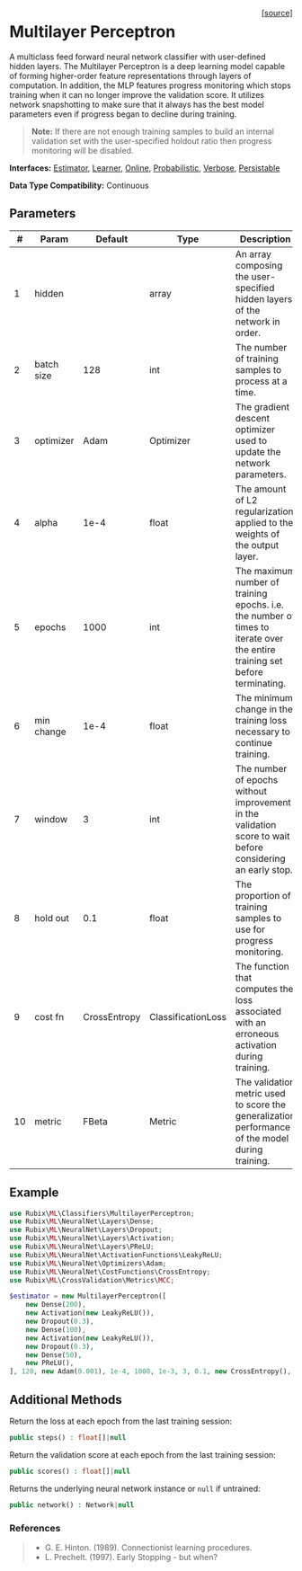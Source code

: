 <span style="float:right;"><a href="https://github.com/RubixML/RubixML/blob/master/src/Classifiers/MultilayerPerceptron.php">[source]</a></span>

# Multilayer Perceptron
A multiclass feed forward neural network classifier with user-defined hidden layers. The Multilayer Perceptron is a deep learning model capable of forming higher-order feature representations through layers of computation. In addition, the MLP features progress monitoring which stops training when it can no longer improve the validation score. It utilizes network snapshotting to make sure that it always has the best model parameters even if progress began to decline during training.

> **Note:** If there are not enough training samples to build an internal validation set with the user-specified holdout ratio then progress monitoring will be disabled.

**Interfaces:** [Estimator](../estimator.md), [Learner](../learner.md), [Online](../online.md), [Probabilistic](../probabilistic.md), [Verbose](../verbose.md), [Persistable](../persistable.md)

**Data Type Compatibility:** Continuous

## Parameters
| # | Param | Default | Type | Description |
|---|---|---|---|---|
| 1 | hidden | | array | An array composing the user-specified hidden layers of the network in order. |
| 2 | batch size | 128 | int | The number of training samples to process at a time. |
| 3 | optimizer | Adam | Optimizer | The gradient descent optimizer used to update the network parameters. |
| 4 | alpha | 1e-4 | float | The amount of L2 regularization applied to the weights of the output layer. |
| 5 | epochs | 1000 | int | The maximum number of training epochs. i.e. the number of times to iterate over the entire training set before terminating. |
| 6 | min change | 1e-4 | float | The minimum change in the training loss necessary to continue training. |
| 7 | window | 3 | int | The number of epochs without improvement in the validation score to wait before considering an early stop. |
| 8 | hold out | 0.1 | float | The proportion of training samples to use for progress monitoring. |
| 9 | cost fn | CrossEntropy | ClassificationLoss | The function that computes the loss associated with an erroneous activation during training. |
| 10 | metric | FBeta | Metric | The validation metric used to score the generalization performance of the model during training. |

## Example
```php
use Rubix\ML\Classifiers\MultilayerPerceptron;
use Rubix\ML\NeuralNet\Layers\Dense;
use Rubix\ML\NeuralNet\Layers\Dropout;
use Rubix\ML\NeuralNet\Layers\Activation;
use Rubix\ML\NeuralNet\Layers\PReLU;
use Rubix\ML\NeuralNet\ActivationFunctions\LeakyReLU;
use Rubix\ML\NeuralNet\Optimizers\Adam;
use Rubix\ML\NeuralNet\CostFunctions\CrossEntropy;
use Rubix\ML\CrossValidation\Metrics\MCC;

$estimator = new MultilayerPerceptron([
    new Dense(200),
    new Activation(new LeakyReLU()),
    new Dropout(0.3),
    new Dense(100),
    new Activation(new LeakyReLU()),
    new Dropout(0.3),
    new Dense(50),
    new PReLU(),
], 128, new Adam(0.001), 1e-4, 1000, 1e-3, 3, 0.1, new CrossEntropy(), new MCC());
```

## Additional Methods
Return the loss at each epoch from the last training session:
```php
public steps() : float[]|null
```

Return the validation score at each epoch from the last training session:
```php
public scores() : float[]|null
```

Returns the underlying neural network instance or `null` if untrained:
```php
public network() : Network|null
```

### References
>- G. E. Hinton. (1989). Connectionist learning procedures.
>- L. Prechelt. (1997). Early Stopping - but when?